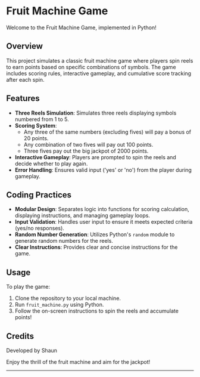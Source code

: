 # Fruit Machine Game

Welcome to the Fruit Machine Game, implemented in Python!

## Overview
This project simulates a classic fruit machine game where players spin reels to earn points based on specific combinations of symbols. The game includes scoring rules, interactive gameplay, and cumulative score tracking after each spin.

## Features
- **Three Reels Simulation**: Simulates three reels displaying symbols numbered from 1 to 5.
- **Scoring System**:
  - Any three of the same numbers (excluding fives) will pay a bonus of 20 points.
  - Any combination of two fives will pay out 100 points.
  - Three fives pay out the big jackpot of 2000 points.
- **Interactive Gameplay**: Players are prompted to spin the reels and decide whether to play again.
- **Error Handling**: Ensures valid input ('yes' or 'no') from the player during gameplay.

## Coding Practices
- **Modular Design**: Separates logic into functions for scoring calculation, displaying instructions, and managing gameplay loops.
- **Input Validation**: Handles user input to ensure it meets expected criteria (yes/no responses).
- **Random Number Generation**: Utilizes Python's `random` module to generate random numbers for the reels.
- **Clear Instructions**: Provides clear and concise instructions for the game.

## Usage
To play the game:
1. Clone the repository to your local machine.
2. Run `fruit_machine.py` using Python.
3. Follow the on-screen instructions to spin the reels and accumulate points!

## Credits
Developed by Shaun

Enjoy the thrill of the fruit machine and aim for the jackpot!

---
